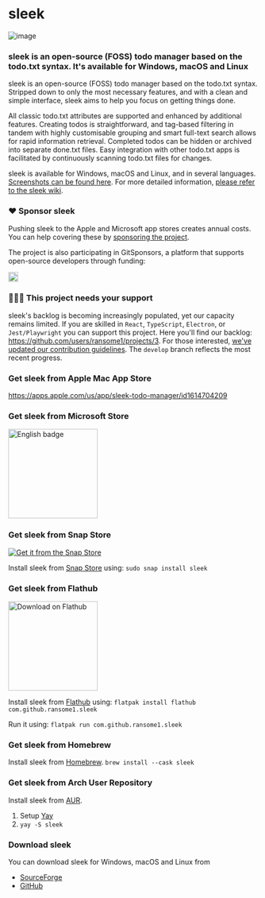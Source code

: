 # sleek
![image](https://github.com/ransome1/sleek/assets/11188741/304d2da2-e8bd-4901-9d12-04a0f5426317)

### sleek is an open-source (FOSS) todo manager based on the todo.txt syntax. It's available for Windows, macOS and Linux

sleek is an open-source (FOSS) todo manager based on the todo.txt syntax. Stripped down to only the most necessary features, and with a clean and simple interface, sleek aims to help you focus on getting things done.

All classic todo.txt attributes are supported and enhanced by additional features. Creating todos is straightforward, and tag-based filtering in tandem with highly customisable grouping and smart full-text search allows for rapid information retrieval. Completed todos can be hidden or archived into separate done.txt files. Easy integration with other todo.txt apps is facilitated by continuously scanning todo.txt files for changes.

sleek is available for Windows, macOS and Linux, and in several languages. [Screenshots can be found here](https://github.com/ransome1/sleek/wiki/Screenshots). For more detailed information, [please refer to the sleek wiki](https://github.com/ransome1/sleek/wiki).

### ❤️ Sponsor sleek
Pushing sleek to the Apple and Microsoft app stores creates annual costs. You can help covering these by [sponsoring the project](https://github.com/sponsors/ransome1).

The project is also participating in GitSponsors, a platform that supports open-source developers through funding:

[<img src="https://api.gitsponsors.com/api/badge/img?id=301463691" height="20">](https://api.gitsponsors.com/api/badge/link?p=D8BfxYAU1DxX1VNxduDJQbIUSYf6yxW/d0eMica/OVIxkPYetoBj4zOxaMZ2M2UWztuE+Q9zJ62tLJqTewz4UzgisFtstXsGEBi0GLqJTMhvroMtJREbEjD6DFlvykacEc+7ak5lmmxN6ZECCJbm7w==)

### 👩🏾‍💻 This project needs your support
sleek's backlog is becoming increasingly populated, yet our capacity remains limited. If you are skilled in `React`, `TypeScript`, `Electron`, or `Jest/Playwright` you can support this project. Here you'll find our backlog: https://github.com/users/ransome1/projects/3. For those interested, [we've updated our contribution guidelines](https://github.com/ransome1/sleek/wiki/Contributing-Guidelines). The `develop` branch reflects the most recent progress.

### Get sleek from Apple Mac App Store
https://apps.apple.com/us/app/sleek-todo-manager/id1614704209

### Get sleek from Microsoft Store
<a href="//www.microsoft.com/store/apps/9NWM2WXF60KR?cid=storebadge&ocid=badge" target="blank"><img src='https://developer.microsoft.com/store/badges/images/English_get-it-from-MS.png' alt='English badge' width='180'/></a>

### Get sleek from Snap Store
[![Get it from the Snap Store](https://snapcraft.io/static/images/badges/en/snap-store-black.svg)](https://snapcraft.io/sleek)

Install sleek from [Snap Store](https://snapcraft.io/sleek) using: `sudo snap install sleek`

### Get sleek from Flathub
<a href="https://flathub.org/apps/details/com.github.ransome1.sleek" target="blank"><img width='180' alt="Download on Flathub" src="https://flathub.org/assets/badges/flathub-badge-en.png"/></a>

Install sleek from [Flathub](https://flathub.org/apps/details/com.github.ransome1.sleek) using: `flatpak install flathub com.github.ransome1.sleek`

Run it using: `flatpak run com.github.ransome1.sleek`

### Get sleek from Homebrew
Install sleek from [Homebrew](https://formulae.brew.sh/cask/sleek).
`brew install --cask sleek`

### Get sleek from Arch User Repository
Install sleek from [AUR](https://aur.archlinux.org/packages/sleek/).
1. Setup [Yay](https://github.com/Jguer/yay#installation)
2. `yay -S sleek`

### Download sleek
You can download sleek for Windows, macOS and Linux from
- [SourceForge](https://sourceforge.net/p/sleek/)
- [GitHub](https://github.com/ransome1/sleek/releases/latest)
